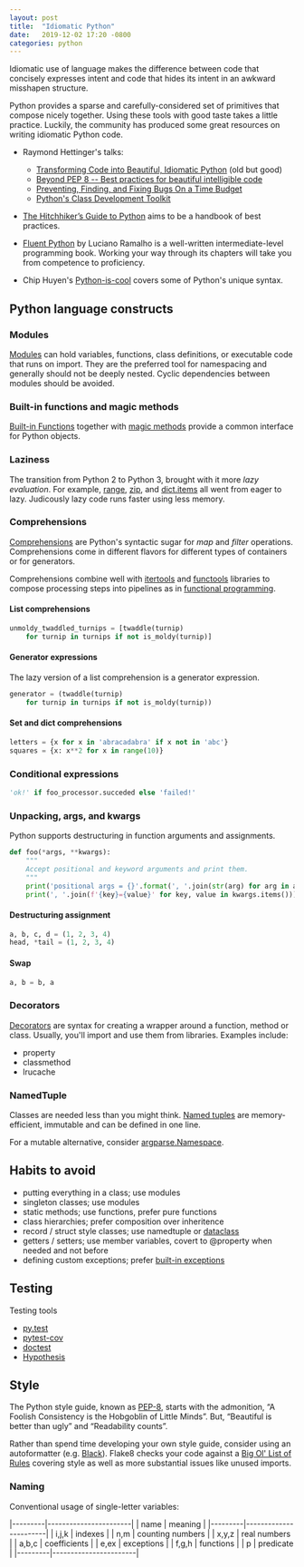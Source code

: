 ```yaml
---
layout: post
title:  "Idiomatic Python"
date:   2019-12-02 17:20 -0800
categories: python
---
```


Idiomatic use of language makes the difference between code that concisely expresses intent and code that hides its intent in an awkward misshapen structure.

Python provides a sparse and carefully-considered set of primitives that compose nicely together. Using these tools with good taste takes a little practice. Luckily, the community has produced some great resources on writing idiomatic Python code.

- Raymond Hettinger's talks:
  - [Transforming Code into Beautiful, Idiomatic Python][3] (old but good)
  - [Beyond PEP 8 -- Best practices for beautiful intelligible code][4]
  - [Preventing, Finding, and Fixing Bugs On a Time Budget][5]
  - [Python's Class Development Toolkit][7]

- [The Hitchhiker’s Guide to Python][6] aims to be a handbook of best practices.

- [Fluent Python][1] by Luciano Ramalho is a well-written intermediate-level programming book. Working your way through its chapters will take you from competence to proficiency.

- Chip Huyen's [Python-is-cool][2] covers some of Python's unique syntax.


## Python language constructs

### Modules

[Modules][901] can hold variables, functions, class definitions, or executable code that runs on import. They are the preferred tool for namespacing and generally should not be deeply nested. Cyclic dependencies between modules should be avoided.

### Built-in functions and magic methods

[Built-in Functions][902] together with [magic methods][202] provide a common interface for Python objects.

### Laziness

The transition from Python 2 to Python 3, brought with it more _lazy evaluation_. For example, [range][903], [zip][904], and [dict.items][905] all went from eager to lazy. Judicously lazy code runs faster using less memory.

### Comprehensions

[Comprehensions][907] are Python's syntactic sugar for _map_ and _filter_ operations. Comprehensions come in different flavors for different types of containers or for generators.

Comprehensions combine well with [itertools][908] and [functools][909] libraries to compose processing steps into pipelines as in [functional programming][907].


#### List comprehensions

``` python
unmoldy_twaddled_turnips = [twaddle(turnip)
    for turnip in turnips if not is_moldy(turnip)]
```

#### Generator expressions

The lazy version of a list comprehension is a generator expression.

``` python
generator = (twaddle(turnip)
    for turnip in turnips if not is_moldy(turnip))
```

#### Set and dict comprehensions

``` python
letters = {x for x in 'abracadabra' if x not in 'abc'}
squares = {x: x**2 for x in range(10)}
```


### Conditional expressions

``` python
'ok!' if foo_processor.succeded else 'failed!'
```


### Unpacking, args, and kwargs

Python supports destructuring in function arguments and assignments.

``` python
def foo(*args, **kwargs):
    """
    Accept positional and keyword arguments and print them.
    """
    print('positional args = {}'.format(', '.join(str(arg) for arg in args)))
    print(', '.join(f'{key}={value}' for key, value in kwargs.items()))
```

#### Destructuring assignment

``` python
a, b, c, d = (1, 2, 3, 4)
head, *tail = (1, 2, 3, 4)
```

#### Swap

``` python
a, b = b, a
```

### Decorators

[Decorators][203] are syntax for creating a wrapper around a function, method or class. Usually, you'll import and use them from libraries. Examples include:
- property
- classmethod
- lrucache


### NamedTuple

Classes are needed less than you might think. [Named tuples](https://docs.python.org/3/library/collections.html#namedtuple-factory-function-for-tuples-with-named-fields) are memory-efficient, immutable and can be defined in one line.

For a mutable alternative, consider [argparse.Namespace](https://docs.python.org/3/library/argparse.html#argparse.Namespace).


## Habits to avoid

- putting everything in a class; use modules
- singleton classes; use modules
- static methods; use functions, prefer pure functions
- class hierarchies; prefer composition over inheritence
- record / struct style classes; use namedtuple or [dataclass][204]
- getters / setters; use member variables, covert to @property when needed and not before
- defining custom exceptions; prefer [built-in exceptions][906]


## Testing

Testing tools
- [py.test](https://docs.pytest.org/en/latest/)
- [pytest-cov](https://github.com/pytest-dev/pytest-cov)
- [doctest](https://docs.python.org/3/library/doctest.html)
- [Hypothesis](https://hypothesis.readthedocs.io/en/latest/)


## Style

The Python style guide, known as [PEP-8][101], starts with the admonition, “A Foolish Consistency is the Hobgoblin of Little Minds”. But, “Beautiful is better than ugly” and “Readability counts”.

Rather than spend time developing your own style guide, consider using an autoformatter (e.g. [Black][103]). Flake8 checks your code against a [Big Ol' List of Rules][102] covering style as well as more substantial issues like unused imports.


### Naming

Conventional usage of single-letter variables:

|---------|-----------------------|
|  name   |  meaning              |
|---------|-----------------------|
|  i,j,k  |  indexes              |
|  n,m    |  counting numbers     |
|  x,y,z  |  real numbers         |
|  a,b,c  |  coefficients         |
|  e,ex   |  exceptions           |
|  f,g,h  |  functions            |
|  p      |  predicate            |
|---------|-----------------------|



[1]: http://shop.oreilly.com/product/0636920032519.do
[2]: https://github.com/chiphuyen/python-is-cool
[3]: https://www.youtube.com/watch?v=OSGv2VnC0go
[4]: https://www.youtube.com/watch?v=wf-BqAjZb8M
[5]: https://pybay.com/site_media/slides/raymond2018-keynote/index.html
[6]: https://docs.python-guide.org/
[7]: https://www.youtube.com/watch?v=HTLu2DFOdTg

[101]: https://www.python.org/dev/peps/pep-0008/
[102]: https://lintlyci.github.io/Flake8Rules/
[103]: https://github.com/psf/black

[201]: https://realpython.com/python-kwargs-and-args/
[202]: https://rszalski.github.io/magicmethods/
[203]: https://realpython.com/primer-on-python-decorators/
[204]: https://docs.python.org/3/library/dataclasses.html

[901]: https://docs.python.org/3/tutorial/modules.html
[902]: https://docs.python.org/3/library/functions.html
[903]: https://docs.python.org/3/library/functions.html#func-range
[904]: https://docs.python.org/3/library/functions.html#zip
[905]: https://docs.python.org/3/library/stdtypes.html#dict.items
[906]: https://docs.python.org/3/library/exceptions.html#exception-hierarchy
[907]: https://docs.python.org/3/howto/functional.html#generator-expressions-and-list-comprehensions
[908]: https://docs.python.org/3/library/itertools.html
[909]: https://docs.python.org/3/library/functools.html

